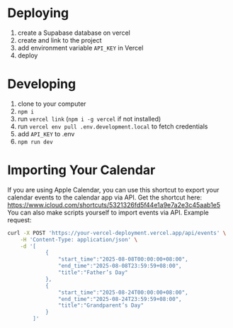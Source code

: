 # Deploying
1. create a Supabase database on vercel
2. create and link to the project
3. add environment variable `API_KEY` in Vercel
4. deploy

# Developing
1. clone to your computer
2. `npm i`
3. run `vercel link` (`npm i -g vercel` if not installed)
4. run `vercel env pull .env.development.local` to fetch credentials
5. add `API_KEY` to .env
6. `npm run dev`

# Importing Your Calendar
If you are using Apple Calendar, you can use this shortcut to export your calendar events to the calendar app via API. Get the shortcut here: https://www.icloud.com/shortcuts/5321326fd5f44e1a9e7a2e3c45aab1e5
You can also make scripts yourself to import events via API.
Example request:
```bash
curl -X POST 'https://your-vercel-deployment.vercel.app/api/events' \
    -H 'Content-Type: application/json' \
    -d '[
            {
                "start_time":"2025-08-08T00:00:00+08:00",
                "end_time":"2025-08-08T23:59:59+08:00",
                "title":"Father’s Day"
            },
            {
                "start_time":"2025-08-24T00:00:00+08:00",
                "end_time":"2025-08-24T23:59:59+08:00",
                "title":"Grandparent’s Day"
            }
        ]'
```
